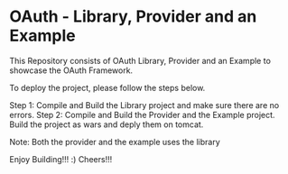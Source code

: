 # OAuth - Library, Provider and an Example
This Repository consists of OAuth Library, Provider and an Example to showcase the OAuth Framework.

To deploy the project, please follow the steps below.

Step 1: Compile and Build the Library project and make sure there are no errors.
Step 2: Compile and Build the Provider and the Example project. Build the project as wars and deply them on tomcat.

Note: Both the provider and the example uses the library 

Enjoy Building!!! :)
Cheers!!!
